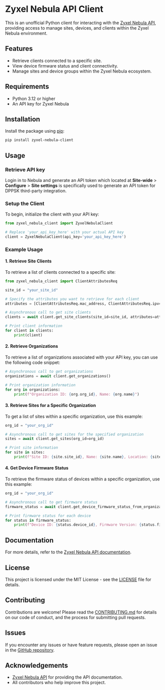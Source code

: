 
# Zyxel Nebula API Client

This is an unofficial Python client for interacting with the [Zyxel Nebula API](https://zyxelnetworks.github.io/NebulaOpenAPI/doc/openapi.html), providing access to manage sites, devices, and clients within the Zyxel Nebula environment.

## Features

- Retrieve clients connected to a specific site.
- View device firmware status and client connectivity.
- Manage sites and device groups within the Zyxel Nebula ecosystem.

## Requirements

- Python 3.12 or higher
- An API key for Zyxel Nebula

## Installation

Install the package using [pip](https://pip.pypa.io/en/stable/):

```bash
pip install zyxel-nebula-client
```

## Usage

### Retrieve API key

Login in to Nebula and generate an API token which located at **Site-wide** > **Configure** > **Site settings** is specifically used to generate an API token for DPPSK third-party integration.

### Setup the Client

To begin, initialize the client with your API key:

```python
from zyxel_nebula_client import ZyxelNebulaClient

# Replace 'your_api_key_here' with your actual API key
client = ZyxelNebulaClient(api_key='your_api_key_here')
```

### Example Usage

#### 1. Retrieve Site Clients

To retrieve a list of clients connected to a specific site:

```python
from zyxel_nebula_client import ClientAttributesReq

site_id = "your_site_id"

# Specify the attributes you want to retrieve for each client
attributes = [ClientAttributesReq.mac_address, ClientAttributesReq.ipv4_address]

# Asynchronous call to get site clients
clients = await client.get_site_clients(site_id=site_id, attributes=attributes)

# Print client information
for client in clients:
    print(client)
```

#### 2. Retrieve Organizations
To retrieve a list of organizations associated with your API key, you can use the following code snippet:

```python
# Asynchronous call to get organizations
organizations = await client.get_organizations()

# Print organization information
for org in organizations:
    print(f"Organization ID: {org.org_id}, Name: {org.name}")
```

#### 3. Retrieve Sites for a Specific Organization
To get a list of sites within a specific organization, use this example:

```python
org_id = "your_org_id"

# Asynchronous call to get sites for the specified organization
sites = await client.get_sites(org_id=org_id)

# Print site information
for site in sites:
    print(f"Site ID: {site.site_id}, Name: {site.name}, Location: {site.location}")
```

#### 4. Get Device Firmware Status
To retrieve the firmware status of devices within a specific organization, use this example:

```python
org_id = "your_org_id"

# Asynchronous call to get firmware status
firmware_status = await client.get_device_firmware_status_from_organization(org_id=org_id)

# Print firmware status for each device
for status in firmware_status:
    print(f"Device ID: {status.device_id}, Firmware Version: {status.firmware_version}, Status: {status.status}")
```
## Documentation

For more details, refer to the [Zyxel Nebula API documentation](https://zyxelnetworks.github.io/NebulaOpenAPI/doc/openapi.html).

## License

This project is licensed under the MIT License - see the [LICENSE](LICENSE) file for details.

## Contributing

Contributions are welcome! Please read the [CONTRIBUTING.md](CONTRIBUTING.md) for details on our code of conduct, and the process for submitting pull requests.

## Issues

If you encounter any issues or have feature requests, please open an issue in the [GitHub repository](https://github.com/cemizm/zyxel-nebula-client/issues).

## Acknowledgements

- [Zyxel Nebula API](https://zyxelnetworks.github.io/NebulaOpenAPI/doc/openapi.html) for providing the API documentation.
- All contributors who help improve this project.
